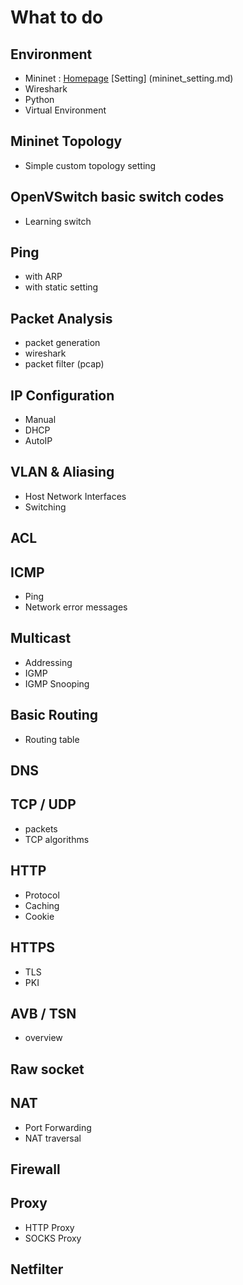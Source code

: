 # What to do
## Environment
* Mininet : [Homepage](http://mininet.org/) [Setting] (mininet_setting.md)
* Wireshark
* Python
* Virtual Environment

## Mininet Topology
* Simple custom topology setting

## OpenVSwitch basic switch codes
* Learning switch

## Ping
* with ARP
* with static setting

## Packet Analysis
* packet generation
* wireshark
* packet filter (pcap)

## IP Configuration
* Manual
* DHCP
* AutoIP

## VLAN & Aliasing
* Host Network Interfaces
* Switching

## ACL

## ICMP
* Ping
* Network error messages

## Multicast
* Addressing
* IGMP
* IGMP Snooping

## Basic Routing
* Routing table

## DNS

## TCP / UDP
* packets
* TCP algorithms

## HTTP
* Protocol
* Caching
* Cookie

## HTTPS
* TLS
* PKI

## AVB / TSN
* overview

## Raw socket

## NAT
* Port Forwarding
* NAT traversal

## Firewall

## Proxy
* HTTP Proxy
* SOCKS Proxy

## Netfilter
